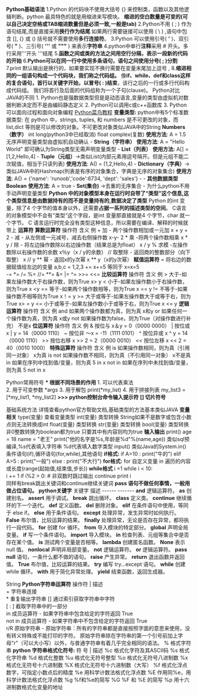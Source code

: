 **Python基础语法**
	1.Python 的代码块不使用大括号 {} 来控制类，函数以及其他逻辑判断。python 最具特色的就是用缩进来写模块。
	**缩进的空白数量是可变的(可以自己决定空格或TAB缩进数量但是必须一致,一般是tab)**
	2.Python不用   ( ; )  作为语句结尾,而是直接采用**换行作为结尾**
	如果两行需要链接可以使用  ( \\ ) ,语句中包含 [], {} 或 () 括号就不需要使用**多行连接符**。
	3.Python 可以使用引号( **'** )、双引号( **"** )、三引号( **'''** 或 **"""** ) 来表示**字符串**
	4.python中单行**注释**采用 # 开头。多行采用'''开头  '''结尾
	5.**函数之间或类的方法之间用空行分隔，表示一段新的代码的开始**
	6.**Python可以在同一行中使用多条语句，语句之间使用分号( ; )分割**
	7.print 默认输出是换行的，如果要实现不换行需要在变量末尾加上逗号 ,
	8.**缩进相同的一组语句构成一个代码块，我们称之代码组。**
	像**if、while、def和class这样的复合语句，首行以关键字开始，以冒号( : )结束**，该行之后的一行或多行代码构成代码组。
	我们将首行及后面的代码组称为一个子句(clause)。
Python对比JAVA的不同
	1. Python也是强数据类型但是是动态语言,变量的类型由虚拟机对数据判断决定而不是由编码静态定义
	2. Python可以调用c或c++函数库
	3. Python可以面向过程和面向对象编程
[Python菜鸟教程](https://www.runoob.com/python/python-functions.html)
**变量类型:**
	python中有5个标准数据类型:
	在 python 中，strings, tuples, 和 numbers 是不可更改的对象，而 list,dict 等则是可以修改的对象。不可更改对象类似JAVA中的String
	**Numbers（数字）**
		int
		long(python3中已经取消)
		float
		complex(复数)
		**使用方法**: A = 1.5  无序声明变量类型由虚拟机自动确认
		-
	**String（字符串）**
		**使用方法**: A = "Hello World" 即可确认为String类型无需声明变量类型
		-
	**List（列表）**
		**使用方法:** A[] = [1,2,Hello,4] 
		-
	**Tuple（元组）**->类似List(内部元素用逗号隔开。但是元组不能二次赋值，相当于只读列表)
		**使用方法**: A() = (1,2,Hello,4)
		-
	**Dictionary（字典）**->类似JAVA中的Hashmap(列表是有序的对象集合，字典是无序的对象集合)
		**使用方法**: A{} = {'name': 'runoob','code':6734, 'dept': 'sales'}
		-
	-
	**其他数据类型**
	**Boolean**
		**使用方法**: A = true
		-
	**Set(集合)** ->去重的无序集合
		-
为什么python不用手动声明变量类型
	**Python 中的对象模型本身在运行时自带了“类型”这个信息,这个类型信息是由数据持有的而不是变量持有的,数据决定了类型**
	Python 的int 变量，除了4 个字节的值本身以外，还需要**占据一系列的描述类型的空间**。
	C语言 的对象模型中不会有”类型“这个字段，是int 变量那直接就是4 个字节，char 就一个字节。 C 语言运行时完全没有类型这种信息，所以需要在编译、解释的时候就带上
**运算符**
	**算数运算符**
		操作符	              含义	                            例
		+	  加 - 两个操作数相加或一元加                  	x + y + 2
		-	  减 - 从左侧或一元减号，减去右侧操作数      	 x-y- 2
		*	  乘 -将两个操作数相乘                                    	x * y
		/	  除 - 将左边操作数除以右边操作数（结果总是为float）       	x / y
		%	  求模 -左操作数除以右操作数的余数	       x％y（x / y的余数）
		//	  取整除 - 返回商的整数部分（向下取整）     	x // y
		**	  幂 - 返回x的y次幂	                          x ** y（x的y次幂）
	**赋值运算符**
		=     将右边的数据赋值给左边的变量    a,b,c = 1,2,3
		+=   x+=5 等同于 x=x=5     
	     -=
	     \*=
	     /=
	     %=
	     //=
	     \*\*=
	     &=
	     \|=
	     ^=
	     >>=
	     <<=
	**比较运算符**
		操作符	含义	例
		> 大于-如果左操作数大于右操作数，则为True	x> y
		<	小于-如果左操作数小于右操作数，则为True	x \<y
		==	等于-如果两个操作数相等，则为True	x == y
		!=	不等于-如果操作数不相等则为True	x！= y
		>=	大于或等于-如果左操作数大于或等于右，则为True	x> = y
		<=	小于或等于-如果左操作数小于或等于右，则为True	x <= y
	**逻辑运算符**
		操作符	含义	例
		and	如果两个操作数都为真，则为真	x和y
		or	如果任何一个操作数为真，则为真	x或y
		not	如果操作数为false，则为True（对操作数进行补充）	不是x
	**位运算符**
		操作符	含义	例
		&	按位与	x＆y = 0（0000 0000）
		|	按位或	x | y = 14（0000 1110）
		~	按位非	〜x = -11（1111 0101）
		^	按位异或	x ^ y = 14（0000 1110）
		\>>	按位右移	x >> 2 = 2（0000 0010）
		\<<	按位左移	x << 2 = 40（0010 1000）
	**特殊运算符**
		操作符	含义	例
		is	如果操作数相同，则为真（引用同一对象）	x为真
		is not	如果操作数不相同，则为真（不引用同一对象）	x不是真
		in	如果在序列中找到值/变量，则为真	5 in x
		not in	如果在序列中未找到值/变量，则为真	5 not in x

Python常用符号
	**\*  根据不同场景的作用**
		1. 可以代表乘法   
		2. 用于可变参数  \*args
		3. 用于解包   print(\*my_list)
		4. 用于拼接列表  my_list3 = \[\*my_list1, \*my_list2]
	**>>> python控制台命令输入提示符**
	**[]  切片符号**

基础系统方法
	详情查看python官方帮助文档,基础类型的方法基本类似JAVA
	**变量相关**
	type(变量)  查看变量类型
	int(变量)  类型转换
		String如果不是数字或包含小数点则无法转换成int
	float(变量)  类型转换
	str(变量)   类型转换
	bool(变量)  类型转换
		非0整数转换为boolean都为true
		只要其中有内容则均为true
	**输入输出**
		print()
			age = 18
			name = "老王"
			print("他的名字是%s,年龄是%d"%(name,age))
			类似sql预编译,%s代表填入字符串 %d代表填入数字类型
		input()
			类似Java的System.in()
条件语句(if),循环语句(for,while),其他语句
	**if格式:**
	if A>10 :
	    print("牛的")
	elif A>5 :
		print("一般")
	else :
		print("不大行")
	**for格式:**
	for 自定义变量 in 遍历的内容或长度(range(起始值,结束值,步长))
	**while格式**
	i =1
	while i < 10:   
	  i += 1
    if i%2 > 0:     # 非双数时跳过输出
        continue
    print i   
    同样有break跳出关键词和continue继续关键词
    **pass 语句不做任何事情，一般用做占位语句。**
**python关键字**
	关键字	描述
	------     -------
	**and**	逻辑运算符。
	**as**	创建别名。
	**assert**	用于调试。
	**break**	跳出循环。
	**class**	定义类。
	**continue**	继续循环的下一个迭代。
	**def**	定义函数。
	**del**	删除对象。
	**elif**	在条件语句中使用，等同于 else if。
	**else**	用于条件语句。
	**except**	处理异常，发生异常时如何执行。
	**False**	布尔值，比较运算的结果。
	**finally**	处理异常，无论是否存在异常，都将执行一段代码。
	**for**	创建 for 循环。
	**from**	导入模块的特定部分。
	**global**	声明全局变量。
	**if**	写一个条件语句。
	**import**	导入模块。
	**in**	检查列表、元组等集合中是否存在某个值。
	**is**	测试两个变量是否相等。
	**lambda**	创建匿名函数。
	**None**	表示 null 值。
	**nonlocal**	声明非局部变量。
	**not**	逻辑运算符。
	**or**	逻辑运算符。
	**pass	null** 语句，一条什么都不做的语句。
	**raise**	产生异常。
	**return**	退出函数并返回值。
	**True**	布尔值，比较运算的结果。
	**try**	编写 try...except 语句。
	**while**	创建 while 循环。
	**with**	用于简化异常处理。
	**yield**	结束函数，返回生成器。

String
	**Python字符串运算符**
	操作符	\|  描述	
	\+	字符串连接	
	\*	重复输出字符串	
	[]	通过索引获取字符串中字符	
	[ : ]	截取字符串中的一部分	
	in	成员运算符 - 如果字符串中包含给定的字符返回 True	
	not in	成员运算符 - 如果字符串中不包含给定的字符返回 True	
	r/R	原始字符串 - 原始字符串：所有的字符串都是直接按照字面的意思来使用，没有转义特殊或不能打印的字符。 原始字符串除在字符串的第一个引号前加上字母"r"（可以大小写）以外，与普通字符串有着几乎完全相同的语法。	
	%	格式字符串
	**python 字符串格式化符号:**
    符   号	\|    描述
      %c	 格式化字符及其ASCII码
      %s	 格式化字符串
      %d	 格式化整数
      %u	 格式化无符号整型
      %o	 格式化无符号八进制数
      %x	 格式化无符号十六进制数
      %X	 格式化无符号十六进制数（大写）
      %f	 格式化浮点数字，可指定小数点后的精度
      %e	 用科学计数法格式化浮点数
      %E	 作用同%e，用科学计数法格式化浮点数
      %g	 %f和%e的简写
      %G	 %F 和 %E 的简写
      %p	 用十六进制数格式化变量的地址







